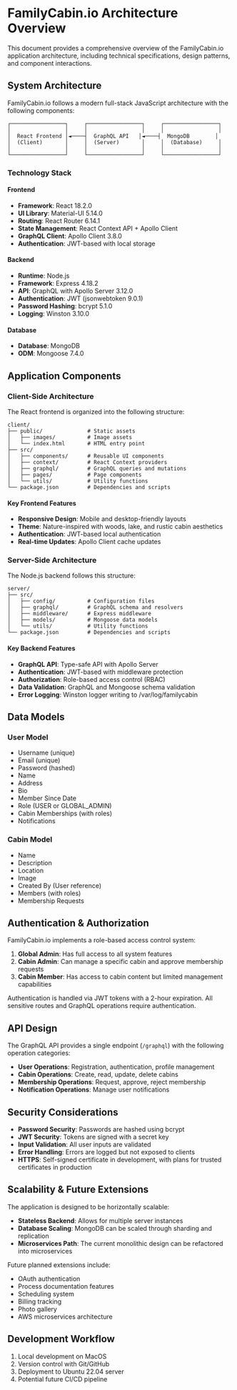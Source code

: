 # FamilyCabin.io Architecture Overview

This document provides a comprehensive overview of the FamilyCabin.io application architecture, including technical specifications, design patterns, and component interactions.

## System Architecture

FamilyCabin.io follows a modern full-stack JavaScript architecture with the following components:

```
┌─────────────────┐     ┌─────────────────┐     ┌─────────────────┐
│                 │     │                 │     │                 │
│  React Frontend │◄────┤  GraphQL API   │◄────┤  MongoDB        │
│  (Client)       │     │  (Server)       │     │  (Database)     │
│                 │     │                 │     │                 │
└─────────────────┘     └─────────────────┘     └─────────────────┘
```

### Technology Stack

#### Frontend
- **Framework**: React 18.2.0
- **UI Library**: Material-UI 5.14.0
- **Routing**: React Router 6.14.1
- **State Management**: React Context API + Apollo Client
- **GraphQL Client**: Apollo Client 3.8.0
- **Authentication**: JWT-based with local storage

#### Backend
- **Runtime**: Node.js
- **Framework**: Express 4.18.2
- **API**: GraphQL with Apollo Server 3.12.0
- **Authentication**: JWT (jsonwebtoken 9.0.1)
- **Password Hashing**: bcrypt 5.1.0
- **Logging**: Winston 3.10.0

#### Database
- **Database**: MongoDB
- **ODM**: Mongoose 7.4.0

## Application Components

### Client-Side Architecture

The React frontend is organized into the following structure:

```
client/
├── public/              # Static assets
│   ├── images/          # Image assets
│   └── index.html       # HTML entry point
├── src/
│   ├── components/      # Reusable UI components
│   ├── context/         # React Context providers
│   ├── graphql/         # GraphQL queries and mutations
│   ├── pages/           # Page components
│   └── utils/           # Utility functions
└── package.json         # Dependencies and scripts
```

#### Key Frontend Features
- **Responsive Design**: Mobile and desktop-friendly layouts
- **Theme**: Nature-inspired with woods, lake, and rustic cabin aesthetics
- **Authentication**: JWT-based local authentication
- **Real-time Updates**: Apollo Client cache updates

### Server-Side Architecture

The Node.js backend follows this structure:

```
server/
├── src/
│   ├── config/          # Configuration files
│   ├── graphql/         # GraphQL schema and resolvers
│   ├── middleware/      # Express middleware
│   ├── models/          # Mongoose data models
│   └── utils/           # Utility functions
└── package.json         # Dependencies and scripts
```

#### Key Backend Features
- **GraphQL API**: Type-safe API with Apollo Server
- **Authentication**: JWT-based with middleware protection
- **Authorization**: Role-based access control (RBAC)
- **Data Validation**: GraphQL and Mongoose schema validation
- **Error Logging**: Winston logger writing to /var/log/familycabin

## Data Models

### User Model
- Username (unique)
- Email (unique)
- Password (hashed)
- Name
- Address
- Bio
- Member Since Date
- Role (USER or GLOBAL_ADMIN)
- Cabin Memberships (with roles)
- Notifications

### Cabin Model
- Name
- Description
- Location
- Image
- Created By (User reference)
- Members (with roles)
- Membership Requests

## Authentication & Authorization

FamilyCabin.io implements a role-based access control system:

1. **Global Admin**: Has full access to all system features
2. **Cabin Admin**: Can manage a specific cabin and approve membership requests
3. **Cabin Member**: Has access to cabin content but limited management capabilities

Authentication is handled via JWT tokens with a 2-hour expiration. All sensitive routes and GraphQL operations require authentication.

## API Design

The GraphQL API provides a single endpoint (`/graphql`) with the following operation categories:

- **User Operations**: Registration, authentication, profile management
- **Cabin Operations**: Create, read, update, delete cabins
- **Membership Operations**: Request, approve, reject membership
- **Notification Operations**: Manage user notifications

## Security Considerations

- **Password Security**: Passwords are hashed using bcrypt
- **JWT Security**: Tokens are signed with a secret key
- **Input Validation**: All user inputs are validated
- **Error Handling**: Errors are logged but not exposed to clients
- **HTTPS**: Self-signed certificate in development, with plans for trusted certificates in production

## Scalability & Future Extensions

The application is designed to be horizontally scalable:

- **Stateless Backend**: Allows for multiple server instances
- **Database Scaling**: MongoDB can be scaled through sharding and replication
- **Microservices Path**: The current monolithic design can be refactored into microservices

Future planned extensions include:
- OAuth authentication
- Process documentation features
- Scheduling system
- Billing tracking
- Photo gallery
- AWS microservices architecture

## Development Workflow

1. Local development on MacOS
2. Version control with Git/GitHub
3. Deployment to Ubuntu 22.04 server
4. Potential future CI/CD pipeline
